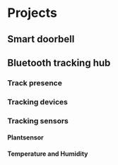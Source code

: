 # Projects

## Smart doorbell

## Bluetooth tracking hub

### Track presence

### Tracking devices

### Tracking sensors

#### Plantsensor

#### Temperature and Humidity


## 
